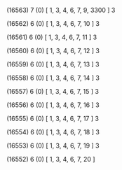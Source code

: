 (16563) 7 (0) [ 1, 3, 4, 6, 7, 9, 3300 ] 3 


(16562) 6 (0) [ 1, 3, 4, 6, 7, 10 ] 3 


(16561) 6 (0) [ 1, 3, 4, 6, 7, 11 ] 3 


(16560) 6 (0) [ 1, 3, 4, 6, 7, 12 ] 3 


(16559) 6 (0) [ 1, 3, 4, 6, 7, 13 ] 3 


(16558) 6 (0) [ 1, 3, 4, 6, 7, 14 ] 3 


(16557) 6 (0) [ 1, 3, 4, 6, 7, 15 ] 3 


(16556) 6 (0) [ 1, 3, 4, 6, 7, 16 ] 3 


(16555) 6 (0) [ 1, 3, 4, 6, 7, 17 ] 3 


(16554) 6 (0) [ 1, 3, 4, 6, 7, 18 ] 3 


(16553) 6 (0) [ 1, 3, 4, 6, 7, 19 ] 3 


(16552) 6 (0) [ 1, 3, 4, 6, 7, 20 ]  

